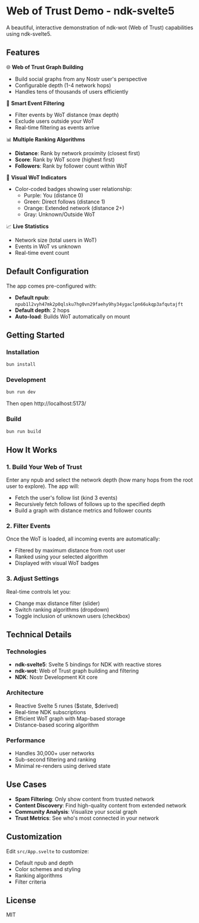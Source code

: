 # Web of Trust Demo - ndk-svelte5

A beautiful, interactive demonstration of ndk-wot (Web of Trust) capabilities using ndk-svelte5.

## Features

🌐 **Web of Trust Graph Building**
- Build social graphs from any Nostr user's perspective
- Configurable depth (1-4 network hops)
- Handles tens of thousands of users efficiently

🎯 **Smart Event Filtering**
- Filter events by WoT distance (max depth)
- Exclude users outside your WoT
- Real-time filtering as events arrive

📊 **Multiple Ranking Algorithms**
- **Distance**: Rank by network proximity (closest first)
- **Score**: Rank by WoT score (highest first)
- **Followers**: Rank by follower count within WoT

🎨 **Visual WoT Indicators**
- Color-coded badges showing user relationship:
  - Purple: You (distance 0)
  - Green: Direct follows (distance 1)
  - Orange: Extended network (distance 2+)
  - Gray: Unknown/Outside WoT

📈 **Live Statistics**
- Network size (total users in WoT)
- Events in WoT vs unknown
- Real-time event count

## Default Configuration

The app comes pre-configured with:
- **Default npub**: `npub1l2vyh47mk2p0qlsku7hg0vn29faehy9hy34ygaclpn66ukqp3afqutajft`
- **Default depth**: 2 hops
- **Auto-load**: Builds WoT automatically on mount

## Getting Started

### Installation

```bash
bun install
```

### Development

```bash
bun run dev
```

Then open http://localhost:5173/

### Build

```bash
bun run build
```

## How It Works

### 1. Build Your Web of Trust

Enter any npub and select the network depth (how many hops from the root user to explore). The app will:
- Fetch the user's follow list (kind 3 events)
- Recursively fetch follows of follows up to the specified depth
- Build a graph with distance metrics and follower counts

### 2. Filter Events

Once the WoT is loaded, all incoming events are automatically:
- Filtered by maximum distance from root user
- Ranked using your selected algorithm
- Displayed with visual WoT badges

### 3. Adjust Settings

Real-time controls let you:
- Change max distance filter (slider)
- Switch ranking algorithms (dropdown)
- Toggle inclusion of unknown users (checkbox)

## Technical Details

### Technologies
- **ndk-svelte5**: Svelte 5 bindings for NDK with reactive stores
- **ndk-wot**: Web of Trust graph building and filtering
- **NDK**: Nostr Development Kit core

### Architecture
- Reactive Svelte 5 runes ($state, $derived)
- Real-time NDK subscriptions
- Efficient WoT graph with Map-based storage
- Distance-based scoring algorithm

### Performance
- Handles 30,000+ user networks
- Sub-second filtering and ranking
- Minimal re-renders using derived state

## Use Cases

- **Spam Filtering**: Only show content from trusted network
- **Content Discovery**: Find high-quality content from extended network
- **Community Analysis**: Visualize your social graph
- **Trust Metrics**: See who's most connected in your network

## Customization

Edit `src/App.svelte` to customize:
- Default npub and depth
- Color schemes and styling
- Ranking algorithms
- Filter criteria

## License

MIT
